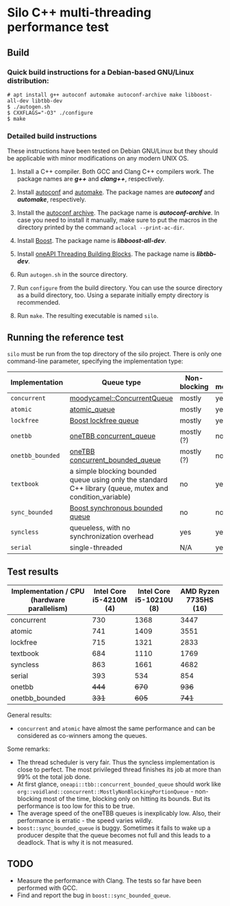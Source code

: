 # Silo C++ multi-threading performance test

## Build

### Quick build instructions for a Debian-based GNU/Linux distribution:

`# apt install g++ autoconf automake autoconf-archive make libboost-all-dev libtbb-dev`  
`$ ./autogen.sh`  
`$ CXXFLAGS="-O3" ./configure`  
`$ make`  

### Detailed build instructions

These instructions have been tested on Debian GNU/Linux but they should be applicable with minor modifications on any modern UNIX OS.

1. Install a C++ compiler. Both GCC and Clang C++ compilers work. The package names are ***g++*** and ***clang++***, respectively.

2. Install [autoconf](https://www.gnu.org/software/autoconf/) and [automake](https://www.gnu.org/software/automake/). The package names are ***autoconf*** and ***automake***, respectively.

3. Install the [autoconf archive](https://www.gnu.org/software/autoconf-archive/). The package name is ***autoconf-archive***. In case you need to install it manually, make sure to put the macros in the directory printed by the command `aclocal --print-ac-dir`.

4. Install [Boost](https://www.boost.org/). The package name is ***libboost-all-dev***.

5. Install [oneAPI Threading Building Blocks](https://uxlfoundation.github.io/oneTBB/). The package name is ***libtbb-dev***.

6. Run `autogen.sh` in the source directory.

7. Run `configure` from the build directory. You can use the source directory as a build directory, too. Using a separate initially empty directory is recommended.

8. Run `make`. The resulting executable is named `silo`.

## Running the reference test

`silo` must be run from the top directory of the silo project. There is only one command-line parameter, specifying the implementation type:

| Implementation | Queue type | Non-blocking | Stable measurements |
|---|---|---|---|
| `concurrent` | [moodycamel::ConcurrentQueue](https://github.com/cameron314/concurrentqueue) | mostly | yes |
| `atomic` | [atomic_queue](https://max0x7ba.github.io/atomic_queue/) | mostly | yes |
| `lockfree` | [Boost lockfree queue](https://www.boost.org/doc/libs/release/doc/html/lockfree.html) | mostly | yes |
| `onetbb` | [oneTBB concurrent_queue](https://oneapi-spec.uxlfoundation.org/specifications/oneapi/latest/elements/onetbb/source/containers/concurrent_queue_cls) | mostly (?) | no |
| `onetbb_bounded` | [oneTBB concurrent_bounded_queue](https://oneapi-spec.uxlfoundation.org/specifications/oneapi/latest/elements/onetbb/source/containers/concurrent_bounded_queue_cls) | mostly (?) | no |
| `textbook` | a simple blocking bounded queue using only the standard C++ library (queue, mutex and condition_variable) | no | yes |
| `sync_bounded` | [Boost synchronous bounded queue](https://www.boost.org/doc/libs/release/doc/html/thread/sds.html#thread.sds.synchronized_queues.ref.sync_bounded_queue_ref) | no | no |
| `syncless` | queueless, with no synchronization overhead | yes | yes |
| `serial` | single-threaded | N/A | yes |

## Test results

| Implementation / CPU (hardware parallelism) | Intel Core i5-4210M (4) | Intel Core i5-10210U (8) | AMD Ryzen 7735HS (16) |
|---|---|---|---|
| concurrent | 730 | 1368 | 3447 |
| atomic | 741 | 1409 | 3551 |
| lockfree | 715 | 1321 | 2833 |
| textbook | 684 | 1110 | 1769 |
| syncless | 863 | 1661 | 4682 |
| serial | 393 | 534 | 854 |
| onetbb | ~~444~~ | ~~670~~ | ~~936~~ |
| onetbb_bounded | ~~331~~ | ~~605~~ | ~~741~~ |

General results:
- `concurrent` and `atomic` have almost the same performance and can be considered as co-winners among the queues.

Some remarks: 
- The thread scheduler is very fair. Thus the syncless implementation is close to perfect. The most privileged thread finishes its job at more than 99% ot the total job done.
- At first glance, `oneapi::tbb::concurrent_bounded_queue` should work like `org::voidland::concurrent::MostlyNonBlockingPortionQueue` - non-blocking most of the time, blocking only on hitting its bounds. But its performance is too low for this to be true.
- The average speed of the oneTBB queues is inexplicably low. Also, their performance is erratic - the speed varies wildly.
- `boost::sync_bounded_queue` is buggy. Sometimes it fails to wake up a producer despite that the queue becomes not full and this leads to a deadlock. That is why it is not measured.

## TODO
- Measure the performance with Clang. The tests so far have been performed with GCC.
- Find and report the bug in `boost::sync_bounded_queue`.
